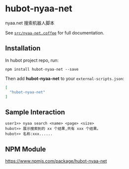 # hubot-nyaa-net

nyaa.net 搜索机器人脚本

See [`src/nyaa-net.coffee`](src/nyaa-net.coffee) for full documentation.

## Installation

In hubot project repo, run:

`npm install hubot-nyaa-net --save`

Then add **hubot-nyaa-net** to your `external-scripts.json`:

```json
[
  "hubot-nyaa-net"
]
```

## Sample Interaction

```
user1>> nyaa search <name> <page> <size>
hubot>> 展示搜索到的 xx 个结果,共有 xxx 个结果。
hubot>> 名称:xxx......
```

## NPM Module

https://www.npmjs.com/package/hubot-nyaa-net
